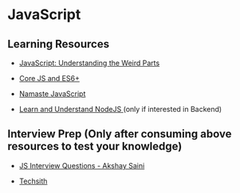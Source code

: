 # JavaScript

## Learning Resources

* [JavaScript: Understanding the Weird Parts
](https://www.udemy.com/course/understand-javascript/)

* [Core JS and ES6+](https://javascript.info/)

* [Namaste JavaScript](https://www.youtube.com/watch?v=pN6jk0uUrD8&list=PLlasXeu85E9cQ32gLCvAvr9vNaUccPVNP&ab_channel=AkshaySaini)

* [Learn and Understand NodeJS
](https://www.udemy.com/course/understand-nodejs/) (only if interested in Backend)



## Interview Prep (Only after consuming above resources to test your knowledge)

* [JS Interview Questions - Akshay Saini](https://www.youtube.com/watch?v=vQcCNpuaJO8&list=PLlasXeu85E9eV5xUEgrWUB8NAUvNZGsK0&ab_channel=AkshaySaini)

* [Techsith](https://www.youtube.com/watch?v=oxoFVqetl1E&list=PL7pEw9n3GkoWn5TcqAdmSzXcvC3d_tfAh&ab_channel=techsith)
